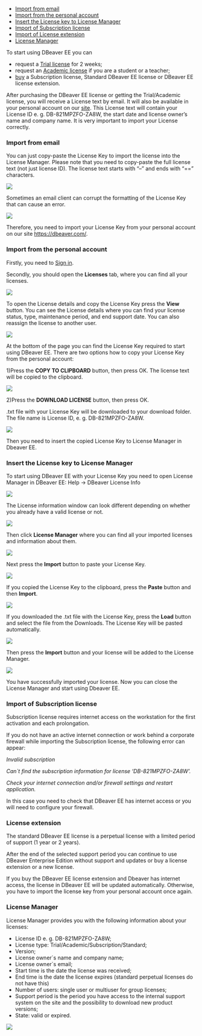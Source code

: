 * [Import from email](#import-from-email)
* [Import from the personal account](#import-from-the-personal-account)
* [Insert the License key to License Manager](#insert-the-license-key-to-license-manager)
* [Import of Subscription license](#import-of-subscription-license)
* [Import of License extension](#license-extension)
* [License Manager](#license-manager)

To start using DBeaver EE you can

* request a [Trial license](https://dbeaver.com/trial/) for 2 weeks;
* request an [Academic license](https://dbeaver.com/academic-license/) if you are a student or a teacher;
* [buy](https://dbeaver.com/buy/) a Subscription license, Standard DBeaver EE license or DBeaver EE license extension.

After purchasing the DBeaver EE license or getting the Trial/Academic license, you will receive a License text by email. 
It will also be available in your personal account on our [site](https://dbeaver.com/).
This License text will contain your License ID e. g. DB-821MPZFO-ZA8W, the start date and license owner’s name and company name. It is very important to import your License correctly.

### Import from email

You can just copy-paste the License Key to import the license into the License Manager. Please note that you need to copy-paste the full license text (not just license ID). The license text starts with “–” and ends with “==” characters.

![](images/license/email.png)

Sometimes an email client can corrupt the formatting of the License Key that can cause an error.

![](images/license/formatting-error.png)

Therefore, you need to import your License Key from your personal account on our site https://dbeaver.com/.

### Import from the personal account

Firstly, you need to [Sign in](https://dbeaver.com/signin/).

Secondly, you should open the **Licenses** tab, where you can find all your licenses. 

![](images/license/lic-tab.png)




To open the License details and copy the License Key press the **View** button. You can see the License details where you can find your license status, type, maintenance period, and end support date. You can also reassign the license to another user.




![](images/license/lic-details.png)

At the bottom of the page you can find the License Key required to start using DBeaver EE.
There are two options how to copy your License Key from the personal account:

1)Press the **COPY TO CLIPBOARD** button, then press OK. The license text will be copied to the clipboard.

![](images/license/copy.png)

2)Press the **DOWNLOAD LICENSE** button, then press OK. 

.txt file with your License Key will be downloaded to your download folder. The file name is License ID, e. g. DB-821MPZFO-ZA8W.

![](images/license/download.png)

Then you need to insert the copied License Key to License Manager in Dbeaver EE.

### Insert the License key to License Manager

To start using DBeaver EE with your License Key you need to open License Manager in DBeaver EE:
Help -> DBeaver License Info

![](images/license/help.png)

The License information window can look different depending on whether you already have a valid license or not.

![](images/license/license-info.png)

Then click **License Manager** where you can find all your imported licenses and information about them.

![](images/license/lm.png)

Next press the **Import** button to paste your License Key.

![](images/license/import-license.png)

If you copied the License Key to the clipboard, press the **Paste** button and then **Import**. 

![](images/license/paste.png)

If you downloaded the .txt file with the License Key, press the **Load** button and select the file from the Downloads. The License Key will be pasted automatically.

![](images/license/load.png)

Then press the **Import** button and your license will be added to the License Manager.

![](images/license/lm-imported.png)

You have successfully imported your license. Now you can close the License Manager and start using Dbeaver EE.  

### Import of Subscription license

Subscription license requires internet access on the workstation for the first activation and each prolongation.

If you do not have an active internet connection or work behind a corporate firewall while importing the Subscription license, the following error can appear:

*Invalid subscription*

*Can`t find the subscription information for license ‘DB-821MPZFO-ZA8W’.*

*Check your internet connection and/or firewall settings and restart application.*

In this case you need to check that DBeaver EE has internet access or you will need to configure your firewall.

### License extension

The standard DBeaver EE license is a perpetual license with a limited period of support (1 year or 2 years). 

After the end of the selected support period you can continue to use DBeaver Enterprise Edition without support and updates or buy a license extension or a new license.

If you buy the DBeaver EE license extension and Dbeaver has internet access, the license in DBeaver EE will be updated automatically. Otherwise, you have to import the license key from your personal account once again.

### License Manager

License Manager provides you with the following information about your licenses:

* License ID e. g. DB-821MPZFO-ZA8W;
* License type: Trial/Academic/Subscription/Standard;
* Version;
* License owner`s name and company name;
* License owner`s email;
* Start time is the date the license was received;
* End time is the date the license expires (standard perpetual licenses do not have this)
* Number of users: single user or multiuser for group licenses;
* Support period is the period you have access to the internal support system on the site and the possibility to download new product versions;
* State: valid or expired.

![](images/license/lm-imported.png)